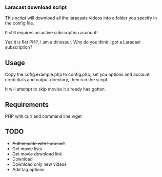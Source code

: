 ### Laracast download script

This script will download all the laracasts videos into a
folder you specify in the config file.

It still requires an active subscription account!

Yes it is flat PHP, I am a dinosaur. Why do you think
I got a Laracast subscription?

## Usage

Copy the cofig.example.php to config.php, set you options
and account credintials and output directory, then run the
script.

It will attempt to skip movies it already has gotten.

## Requirements

PHP with curl and command line wget

## TODO

- ~~Authenicate with Laracast~~
- ~~Get movie lists~~
- Get movie download link
- Download
- Download only new videos
- Add tag options

